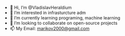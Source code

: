 - 👋 Hi, I’m @VladislavHeraldium
- 👀 I’m interested in infrasturcture adm
- 🌱 I’m currently learning programing, machine learning
- 💞️ I’m looking to collaborate on open-source projects
- 📫 My Email: marikov2000@gmail.com
